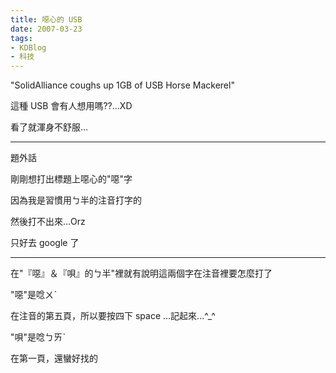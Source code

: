 ```yaml
---
title: 噁心的 USB
date: 2007-03-23
tags:
- KDBlog
- 科技
---
```

"SolidAlliance coughs up 1GB of USB Horse Mackerel"



這種 USB 會有人想用嗎??...XD

看了就渾身不舒服...

---

題外話

剛剛想打出標題上噁心的"噁"字

因為我是習慣用ㄅ半的注音打字的

然後打不出來...Orz

只好去 google 了

---

在"『噁』＆『唄』的ㄅ半"裡就有說明這兩個字在注音裡要怎麼打了

"噁"是唸ㄨˋ

在注音的第五頁，所以要按四下 space ...記起來...^_^

"唄"是唸ㄅㄞˋ

在第一頁，還蠻好找的

